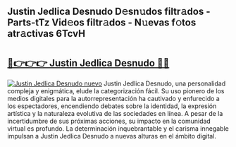 ## Justin Jedlica Desnudo D𝚎sn𝚞dos filtr𝚊dos - Parts-tTz Vid𝚎os filtr𝚊dos - N𝚞evas f𝚘tos atr𝚊ctivas 6TcvH

# <h2><a href="http://mb2ho0.tromn.icu/?c=Justin+Jedlica+Desnudo">🔗👉👉👉 Justin Jedlica Desnudo 🔗🔗</a></h2>

[![Justin Jedlica Desnudo nuevo](https://i.imgur.com/pEAQMta.gif)](http://mb2ho0.tromn.icu/?c=Justin+Jedlica+Desnudo)
Justin Jedlica Desnudo, una personalidad compleja y enigmática, elude la categorización fácil. Su uso pionero de los medios digitales para la autorrepresentación ha cautivado y enfurecido a los espectadores, encendiendo debates sobre la identidad, la expresión artística y la naturaleza evolutiva de las sociedades en línea. A pesar de la incertidumbre de sus próximas acciones, su impacto en la comunidad virtual es profundo. La determinación inquebrantable y el carisma innegable impulsan a Justin Jedlica Desnudo a nuevas alturas en el ámbito digital.
